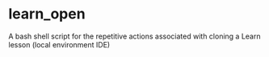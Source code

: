 # learn_open
A bash shell script for the repetitive actions associated with cloning a Learn lesson (local environment IDE)
